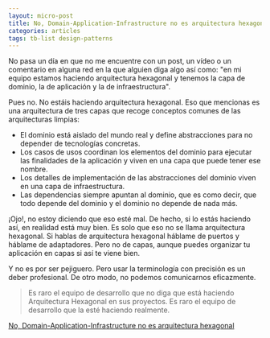 ```yaml
---
layout: micro-post
title: No, Domain-Application-Infrastructure no es arquitectura hexagonal
categories: articles
tags: tb-list design-patterns
---
```


No pasa un día en que no me encuentre con un post, un vídeo o un comentario en alguna red en la que alguien diga algo así como: "en mi equipo estamos haciendo arquitectura hexagonal y tenemos la capa de dominio, la de aplicación y la de infraestructura".

Pues no. No estáis haciendo arquitectura hexagonal. Eso que mencionas es una arquitectura de tres capas que recoge conceptos comunes de las arquitecturas limpias:

* El dominio está aislado del mundo real y define abstracciones para no depender de tecnologías concretas.
* Los casos de usos coordinan los elementos del dominio para ejecutar las finalidades de la aplicación y viven en una capa que puede tener ese nombre.
* Los detalles de implementación de las abstracciones del dominio viven en una capa de infraestructura.
* Las dependencias siempre apuntan al dominio, que es como decir, que todo depende del dominio y el dominio no depende de nada más.

¡Ojo!, no estoy diciendo que eso esté mal. De hecho, si lo estás haciendo así, en realidad está muy bien. Es solo que eso no se llama arquitectura hexagonal. Si hablas de arquitectura hexagonal háblame de puertos y háblame de adaptadores. Pero no de capas, aunque puedes organizar tu aplicación en capas si así te viene bien.

Y no es por ser pejiguero. Pero usar la terminología con precisión es un deber profesional. De otro modo, no podemos comunicarnos eficazmente.

> Es raro el equipo de desarrollo que no diga que está haciendo Arquitectura Hexagonal en sus proyectos. Es raro el equipo de desarrollo que la esté haciendo realmente.

[No, Domain-Application-Infrastructure no es arquitectura hexagonal](https://franiglesias.github.io/hexagonal/)
